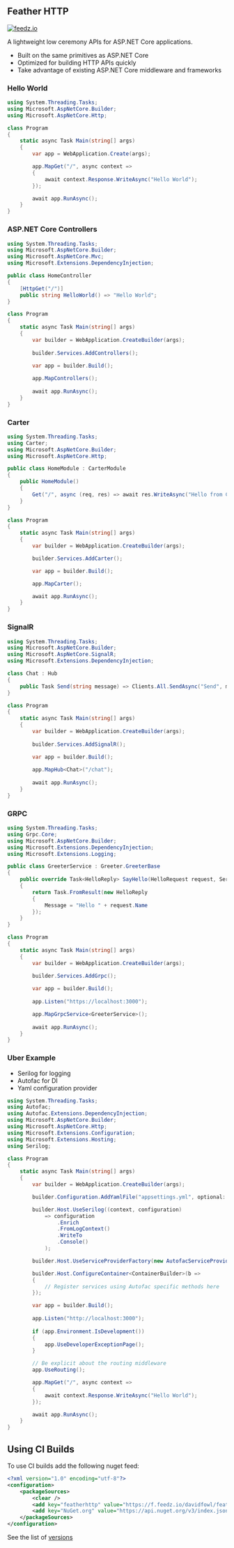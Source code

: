 ## Feather HTTP

[![feedz.io](https://img.shields.io/badge/endpoint.svg?url=https%3A%2F%2Ff.feedz.io%2Fdavidfowl%2Ffeatherhttp%2Fshield%2FFeatherHttp%2Flatest&label=FeatherHttp)](https://f.feedz.io/davidfowl/featherhttp/packages/FeatherHttp/latest/download)

A lightweight low ceremony APIs for ASP.NET Core applications.

- Built on the same primitives as ASP.NET Core
- Optimized for building HTTP APIs quickly
- Take advantage of existing ASP.NET Core middleware and frameworks

### Hello World

```C#
using System.Threading.Tasks;
using Microsoft.AspNetCore.Builder;
using Microsoft.AspNetCore.Http;

class Program
{
    static async Task Main(string[] args)
    {
        var app = WebApplication.Create(args);

        app.MapGet("/", async context =>
        {
            await context.Response.WriteAsync("Hello World");
        });

        await app.RunAsync();
    }
}
```

### ASP.NET Core Controllers


```C#
using System.Threading.Tasks;
using Microsoft.AspNetCore.Builder;
using Microsoft.AspNetCore.Mvc;
using Microsoft.Extensions.DependencyInjection;

public class HomeController
{
    [HttpGet("/")]
    public string HelloWorld() => "Hello World";
}

class Program
{
    static async Task Main(string[] args)
    {
        var builder = WebApplication.CreateBuilder(args);
        
        builder.Services.AddControllers();
        
        var app = builder.Build();

        app.MapControllers();
        
        await app.RunAsync();
    }
}
```

### Carter

```C#
using System.Threading.Tasks;
using Carter;
using Microsoft.AspNetCore.Builder;
using Microsoft.AspNetCore.Http;

public class HomeModule : CarterModule
{
    public HomeModule()
    {
        Get("/", async (req, res) => await res.WriteAsync("Hello from Carter!"));
    }
}

class Program
{
    static async Task Main(string[] args)
    {
        var builder = WebApplication.CreateBuilder(args);

        builder.Services.AddCarter();

        var app = builder.Build();

        app.MapCarter();

        await app.RunAsync();
    }
}
```

### SignalR

```C#
using System.Threading.Tasks;
using Microsoft.AspNetCore.Builder;
using Microsoft.AspNetCore.SignalR;
using Microsoft.Extensions.DependencyInjection;

class Chat : Hub
{
    public Task Send(string message) => Clients.All.SendAsync("Send", message);
}

class Program
{
    static async Task Main(string[] args)
    {
        var builder = WebApplication.CreateBuilder(args);
        
        builder.Services.AddSignalR();

        var app = builder.Build();
        
        app.MapHub<Chat>("/chat");
        
        await app.RunAsync();
    }
}
```

### GRPC

```C#
using System.Threading.Tasks;
using Grpc.Core;
using Microsoft.AspNetCore.Builder;
using Microsoft.Extensions.DependencyInjection;
using Microsoft.Extensions.Logging;

public class GreeterService : Greeter.GreeterBase
{
    public override Task<HelloReply> SayHello(HelloRequest request, ServerCallContext context)
    {
        return Task.FromResult(new HelloReply
        {
            Message = "Hello " + request.Name
        });
    }
}

class Program
{
    static async Task Main(string[] args)
    {
        var builder = WebApplication.CreateBuilder(args);
       
        builder.Services.AddGrpc();

        var app = builder.Build();
        
        app.Listen("https://localhost:3000");

        app.MapGrpcService<GreeterService>();
        
        await app.RunAsync();
    }
}
```

### Uber Example

- Serilog for logging
- Autofac for DI
- Yaml configuration provider

```C#
using System.Threading.Tasks;
using Autofac;
using Autofac.Extensions.DependencyInjection;
using Microsoft.AspNetCore.Builder;
using Microsoft.AspNetCore.Http;
using Microsoft.Extensions.Configuration;
using Microsoft.Extensions.Hosting;
using Serilog;

class Program
{
    static async Task Main(string[] args)
    {
        var builder = WebApplication.CreateBuilder(args);

        builder.Configuration.AddYamlFile("appsettings.yml", optional: true);

        builder.Host.UseSerilog((context, configuration) 
            => configuration
                .Enrich
                .FromLogContext()
                .WriteTo
                .Console()
            );

        builder.Host.UseServiceProviderFactory(new AutofacServiceProviderFactory());

        builder.Host.ConfigureContainer<ContainerBuilder>(b =>
        {
            // Register services using Autofac specific methods here
        });

        var app = builder.Build();
        
        app.Listen("http://localhost:3000");
        
        if (app.Environment.IsDevelopment())
        {
            app.UseDeveloperExceptionPage();
        }

        // Be explicit about the routing middleware
        app.UseRouting();

        app.MapGet("/", async context =>
        {
            await context.Response.WriteAsync("Hello World");
        });

        await app.RunAsync();
    }
}
```

## Using CI Builds

To use CI builds add the following nuget feed:

```xml
<?xml version="1.0" encoding="utf-8"?>
<configuration>
    <packageSources>
        <clear />
        <add key="featherhttp" value="https://f.feedz.io/davidfowl/featherhttp/nuget/index.json" />
        <add key="NuGet.org" value="https://api.nuget.org/v3/index.json" />
    </packageSources>
</configuration>
```

See the list of [versions](https://f.feedz.io/davidfowl/featherhttp/nuget/v3/packages/FeatherHttp/index.json)
